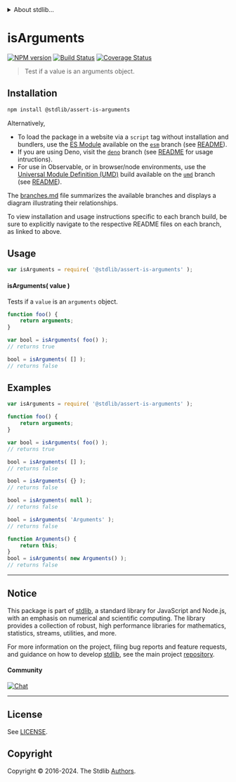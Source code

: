 <!--

@license Apache-2.0

Copyright (c) 2018 The Stdlib Authors.

Licensed under the Apache License, Version 2.0 (the "License");
you may not use this file except in compliance with the License.
You may obtain a copy of the License at

   http://www.apache.org/licenses/LICENSE-2.0

Unless required by applicable law or agreed to in writing, software
distributed under the License is distributed on an "AS IS" BASIS,
WITHOUT WARRANTIES OR CONDITIONS OF ANY KIND, either express or implied.
See the License for the specific language governing permissions and
limitations under the License.

-->


<details>
  <summary>
    About stdlib...
  </summary>
  <p>We believe in a future in which the web is a preferred environment for numerical computation. To help realize this future, we've built stdlib. stdlib is a standard library, with an emphasis on numerical and scientific computation, written in JavaScript (and C) for execution in browsers and in Node.js.</p>
  <p>The library is fully decomposable, being architected in such a way that you can swap out and mix and match APIs and functionality to cater to your exact preferences and use cases.</p>
  <p>When you use stdlib, you can be absolutely certain that you are using the most thorough, rigorous, well-written, studied, documented, tested, measured, and high-quality code out there.</p>
  <p>To join us in bringing numerical computing to the web, get started by checking us out on <a href="https://github.com/stdlib-js/stdlib">GitHub</a>, and please consider <a href="https://opencollective.com/stdlib">financially supporting stdlib</a>. We greatly appreciate your continued support!</p>
</details>

# isArguments

[![NPM version][npm-image]][npm-url] [![Build Status][test-image]][test-url] [![Coverage Status][coverage-image]][coverage-url] <!-- [![dependencies][dependencies-image]][dependencies-url] -->

> Test if a value is an arguments object.

<section class="installation">

## Installation

```bash
npm install @stdlib/assert-is-arguments
```

Alternatively,

-   To load the package in a website via a `script` tag without installation and bundlers, use the [ES Module][es-module] available on the [`esm`][esm-url] branch (see [README][esm-readme]).
-   If you are using Deno, visit the [`deno`][deno-url] branch (see [README][deno-readme] for usage intructions).
-   For use in Observable, or in browser/node environments, use the [Universal Module Definition (UMD)][umd] build available on the [`umd`][umd-url] branch (see [README][umd-readme]).

The [branches.md][branches-url] file summarizes the available branches and displays a diagram illustrating their relationships.

To view installation and usage instructions specific to each branch build, be sure to explicitly navigate to the respective README files on each branch, as linked to above.

</section>

<section class="usage">

## Usage

```javascript
var isArguments = require( '@stdlib/assert-is-arguments' );
```

#### isArguments( value )

Tests if a `value` is an `arguments` object.

```javascript
function foo() {
    return arguments;
}

var bool = isArguments( foo() );
// returns true

bool = isArguments( [] );
// returns false
```

</section>

<!-- /.usage -->

<section class="examples">

## Examples

<!-- eslint no-undef: "error" -->

```javascript
var isArguments = require( '@stdlib/assert-is-arguments' );

function foo() {
    return arguments;
}

var bool = isArguments( foo() );
// returns true

bool = isArguments( [] );
// returns false

bool = isArguments( {} );
// returns false

bool = isArguments( null );
// returns false

bool = isArguments( 'Arguments' );
// returns false

function Arguments() {
    return this;
}
bool = isArguments( new Arguments() );
// returns false
```

</section>

<!-- /.examples -->

<!-- Section for related `stdlib` packages. Do not manually edit this section, as it is automatically populated. -->

<section class="related">

</section>

<!-- /.related -->

<!-- Section for all links. Make sure to keep an empty line after the `section` element and another before the `/section` close. -->


<section class="main-repo" >

* * *

## Notice

This package is part of [stdlib][stdlib], a standard library for JavaScript and Node.js, with an emphasis on numerical and scientific computing. The library provides a collection of robust, high performance libraries for mathematics, statistics, streams, utilities, and more.

For more information on the project, filing bug reports and feature requests, and guidance on how to develop [stdlib][stdlib], see the main project [repository][stdlib].

#### Community

[![Chat][chat-image]][chat-url]

---

## License

See [LICENSE][stdlib-license].


## Copyright

Copyright &copy; 2016-2024. The Stdlib [Authors][stdlib-authors].

</section>

<!-- /.stdlib -->

<!-- Section for all links. Make sure to keep an empty line after the `section` element and another before the `/section` close. -->

<section class="links">

[npm-image]: http://img.shields.io/npm/v/@stdlib/assert-is-arguments.svg
[npm-url]: https://npmjs.org/package/@stdlib/assert-is-arguments

[test-image]: https://github.com/stdlib-js/assert-is-arguments/actions/workflows/test.yml/badge.svg?branch=v0.2.0
[test-url]: https://github.com/stdlib-js/assert-is-arguments/actions/workflows/test.yml?query=branch:v0.2.0

[coverage-image]: https://img.shields.io/codecov/c/github/stdlib-js/assert-is-arguments/main.svg
[coverage-url]: https://codecov.io/github/stdlib-js/assert-is-arguments?branch=main

<!--

[dependencies-image]: https://img.shields.io/david/stdlib-js/assert-is-arguments.svg
[dependencies-url]: https://david-dm.org/stdlib-js/assert-is-arguments/main

-->

[chat-image]: https://img.shields.io/gitter/room/stdlib-js/stdlib.svg
[chat-url]: https://app.gitter.im/#/room/#stdlib-js_stdlib:gitter.im

[stdlib]: https://github.com/stdlib-js/stdlib

[stdlib-authors]: https://github.com/stdlib-js/stdlib/graphs/contributors

[umd]: https://github.com/umdjs/umd
[es-module]: https://developer.mozilla.org/en-US/docs/Web/JavaScript/Guide/Modules

[deno-url]: https://github.com/stdlib-js/assert-is-arguments/tree/deno
[deno-readme]: https://github.com/stdlib-js/assert-is-arguments/blob/deno/README.md
[umd-url]: https://github.com/stdlib-js/assert-is-arguments/tree/umd
[umd-readme]: https://github.com/stdlib-js/assert-is-arguments/blob/umd/README.md
[esm-url]: https://github.com/stdlib-js/assert-is-arguments/tree/esm
[esm-readme]: https://github.com/stdlib-js/assert-is-arguments/blob/esm/README.md
[branches-url]: https://github.com/stdlib-js/assert-is-arguments/blob/main/branches.md

[stdlib-license]: https://raw.githubusercontent.com/stdlib-js/assert-is-arguments/main/LICENSE

</section>

<!-- /.links -->
